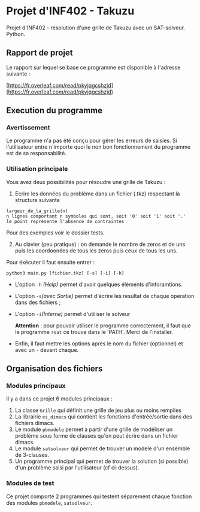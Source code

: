 # Projet d'INF402 - Takuzu

Projet d'INF402 - resolution d'une grille de Takuzu avec un SAT-solveur. Python.

## Rapport de projet


Le rapport sur lequel se base ce programme est disponible à l'adresse suivante :

[https://fr.overleaf.com/read/pkyjqgcshzjd](https://fr.overleaf.com/read/pkyjqgcshzjd)


## Execution du programme

### Avertissement

Le programme n'a pas été conçu pour gérer les erreurs de saisies.
Si l'utilisateur entre n'importe quoi le non bon fonctionnement du programme
est de sa responsabilité.

### Utilisation principale

Vous avez deux possibilités pour résoudre une grille de Takuzu :
1. Ecrire les données du problème dans un fichier (.tkz) respectant la structure suivante

```
largeur_de_la_grille(n)
n lignes comportant n symboles qui sont, soit '0' soit '1' soit '.'
le point représente l'absence de contraintes
```

Pour des exemples voir le dossier tests.

2. Au clavier (peu pratique) : on demande le nombre de zeros et de uns puis les coordoonées de tous les zeros puis ceux de tous les uns.

Pour éxécuter il faut ensuite entrer :
```
python3 main.py [fichier.tkz] [-s] [-i] [-h]
```

* L'option `-h` _(Help)_ permet d'avoir quelques éléments d'inforamtions.
* L'option `-s`_(avec Sortie)_ permet d'écrire les resultat de chaque operation dans des fichiers ;
* L'option `-i`_(Interne)_ permet d'utiliser le solveur 
	
  **Attention** : pour pouvoir utiliser le programme correctement, il faut que le programme `rsat` ce trouve dans le 'PATH'. Merci de l'installer.

* Enfin, il faut mettre les options après le nom du fichier (optionnel) et avec un `-` devant chaque.

## Organisation des fichiers

### Modules principaux

Il y  a dans ce projet 6 modules principaux :
1. La classe `Grille` qui définit une grille de jeu plus ou moins remplies
2. La librairie `es_dimacs` qui contient les fonctions d'entrée/sortie dans des fichiers dimacs.
3. Le module `pbmodele` permet à partir d'une grille de modéliser un problème sous forme de clauses qu'on peut écrire dans un fichier dimacs.
4. Le module `satsolveur` qui permet de trouver un modele d'un ensemble de 3-clauses.
5. Un programme principal qui permet de trouver la solution (si possible) d'un problème saisi par l'utilisateur (cf ci-dessus).

### Modules de test

Ce projet comporte 2 programmes qui testent séparement chaque fonction des modules `pbmodele`, `satsolveur`.
